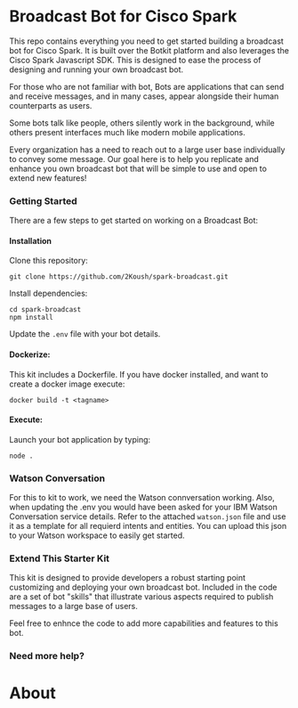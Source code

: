 # Broadcast Bot for Cisco Spark

This repo contains everything you need to get started building a broadcast bot for Cisco Spark. It is built over the Botkit platform and also leverages the Cisco Spark Javascript SDK. This is designed to ease the process of designing and running your own broadcast bot. 

For those who are not familiar with bot, Bots are applications that can send and receive messages, and in many cases, appear alongside their human counterparts as users.

Some bots talk like people, others silently work in the background, while others present interfaces much like modern mobile applications.

Every organization has a need to reach out to a large user base individually to convey some message. Our goal here is to help you replicate and enhance you own broadcast bot that will be simple to use and open to extend new features!


### Getting Started

There are a few steps to get started on working on a Broadcast Bot:

#### Installation

Clone this repository:

`git clone https://github.com/2Koush/spark-broadcast.git`

Install dependencies:

```
cd spark-broadcast
npm install
```

Update the `.env` file with your bot details.

#### Dockerize: 

This kit includes a Dockerfile. If you have docker installed, and want to create a docker image execute:

```
docker build -t <tagname>
```

#### Execute: 

Launch your bot application by typing:

`node .`

### Watson Conversation

For this to kit to work, we need the Watson connversation working. Also, when updating the .env you would have been asked for your IBM Watson Conversation service details. Refer to the attached `watson.json` file and use it as a template for all requierd intents and entities. You can upload this json to your Watson workspace to easily get started.

### Extend This Starter Kit

This kit is designed to provide developers a robust starting point customizing and deploying your own broadcast bot. Included in the code are a set of bot "skills" that illustrate various aspects required to publish messages to a large base of users.

Feel free to enhnce the code to add more capabilities and features to this bot.


###  Need more help?

# About 
